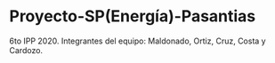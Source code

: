 # Proyecto-SP(Energía)-Pasantias 
 6to IPP 2020. 
 Integrantes del equipo: Maldonado, Ortiz, Cruz, Costa y Cardozo.

